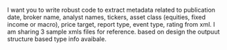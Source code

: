 I want you to write robust code to extract metadata related to publication date, broker name, analyst names, tickers, asset class (equities, fixed income or macro), price target, report type, event type, rating from xml. I am sharing 3 sample xmls files for reference. based on design the outpuut structure based type info avaibale.